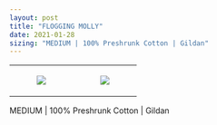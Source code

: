 ```yaml
---
layout: post
title: "FLOGGING MOLLY"
date: 2021-01-28
sizing: "MEDIUM | 100% Preshrunk Cotton | Gildan"
---
```




<table style="width:100%;"><tr><td style="vertical-align:top;">
      <figure class="tmblr-full" data-orig-height="2048" data-orig-width="1365" data-orig-src="https://concertshirts.netlify.app/shirts/0316/0316-01.jpg"><img src="https://64.media.tumblr.com/26b85024159169356740d05027f1cc01/f35322888f5342a6-93/s540x810/5561b903c7508620df59b48742a5cec99935990c.jpg" data-orig-height="2048" data-orig-width="1365" data-orig-src="https://concertshirts.netlify.app/shirts/0316/0316-01.jpg"/></figure></td>
    <td style="vertical-align:top;">
      <figure class="tmblr-full" data-orig-height="2048" data-orig-width="1365" data-orig-src="https://concertshirts.netlify.app/shirts/0316/0316-02.jpg"><img src="https://64.media.tumblr.com/5ac09938fbeb498df69151a9541b4704/f35322888f5342a6-a2/s540x810/de78c849579a08f029c8cabf214339de19c18ca6.jpg" data-orig-height="2048" data-orig-width="1365" data-orig-src="https://concertshirts.netlify.app/shirts/0316/0316-02.jpg"/></figure></td>
  </tr></table><p>
  MEDIUM | 100% Preshrunk Cotton | Gildan
</p>
